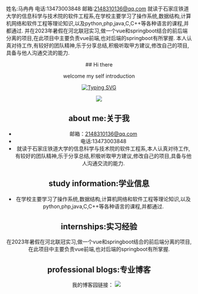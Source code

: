 姓名:马冉冉
电话:13473003848
邮箱:2148310136@qq.com
就读于石家庄铁道大学的信息科学与技术院的软件工程系,在学校主要学习了操作系统,数据结构,计算机网络和软件工程等理论知识,以及python,php,java,C,C++等各种语言的课程,并都通过.
并在2023年暑假在河北联冠实习,做一个vue和springboot结合的前后端分离的项目,在此项目中主要负责vue前端,也对后端的springboot有所掌握.
本人认真对待工作,有较好的团队精神,乐于分享总结,积极听取甲方建议,修改自己的项目,具备与他人沟通交流的能力.
 
<!---
12345maran/12345maran is a ✨ special ✨ repository because its `README.md` (this file) appears on your GitHub profile.
You can click the Preview link to take a look at your changes.
--->
<div align="center">
## Hi there 

welcome my self introduction
  
  <!-- dynamic typing effect 动态打字效果 -->
  <div align="center">
    <a href="https://blog.sunguoqi.com/">
      <img src="https://readme-typing-svg.demolab.com?font=Fira+Code&pause=1000&width=435&lines=console.log(%22Hello%2C%20World%22);祝您今天愉快!&center=true&size=27" alt="Typing SVG" />
    </a>
  </div>

  <!-- knock code pictures 敲代码的图片 -->
  <img src="https://cdn.jsdelivr.net/gh/sun0225SUN/sun0225SUN/assets/images/coding.gif" /><br>

about me:关于我
-
- 邮箱：2148310136@qq.com
- 电话:13473003848
- 就读于石家庄铁道大学的信息科学与技术院的软件工程系,本人认真对待工作,有较好的团队精神,乐于分享总结,积极听取甲方建议,修改自己的项目,具备与他人沟通交流的能力.
 
study information:学业信息
- 
- 在学校主要学习了操作系统,数据结构,计算机网络和软件工程等理论知识,以及python,php,java,C,C++等各种语言的课程,并都通过.

internships:实习经验
-
在2023年暑假在河北联冠实习,做一个vue和springboot结合的前后端分离的项目,在此项目中主要负责vue前端,也对后端的springboot有所掌握.

professional blogs:专业博客
-
我的博客园链接：
 <a href="https://www.cnblogs.com/-yi123/"><img src="https://img.shields.io/badge/Website-博客-blue" /></a>&emsp;


